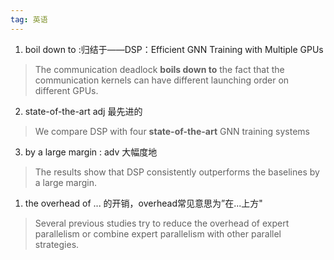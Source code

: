 ```yaml
---
tag: 英语
---
```




1. boil down to :归结于——DSP：Efficient GNN Training with Multiple GPUs

> The communication deadlock **boils down to** the fact that the communication kernels can have different launching order on different GPUs. 

2. state-of-the-art adj 最先进的

> We compare DSP with four **state-of-the-art** GNN training systems

3. by a large margin : adv 大幅度地

> The results show that DSP consistently outperforms the baselines by a large margin.



1. the overhead of  ... 的开销，overhead常见意思为”在...上方"

> Several previous studies try to reduce the overhead of expert parallelism or combine expert parallelism with other parallel strategies.



